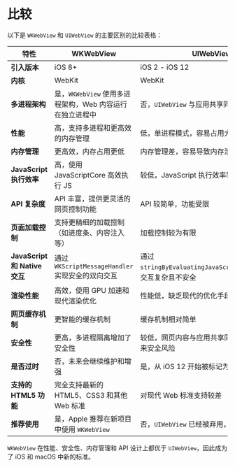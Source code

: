 # 比较

以下是 `WKWebView` 和 `UIWebView` 的主要区别的比较表格：

| **特性**                     | **WKWebView**                         | **UIWebView**                                        |
| -------------------------- | ------------------------------------- | ---------------------------------------------------- |
| **引入版本**                   | iOS 8+                                | iOS 2 - iOS 12                                       |
| **内核**                     | WebKit                                | WebKit                                               |
| **多进程架构**                  | 是，`WKWebView` 使用多进程架构，Web 内容运行在独立进程中  | 否，`UIWebView` 与应用共享同一进程                              |
| **性能**                     | 高，支持多进程和更高效的内存管理                      | 低，单进程模式，容易占用大量内存                                     |
| **内存管理**                   | 更高效，内存占用更低                            | 内存管理差，容易导致内存泄漏                                       |
| **JavaScript 执行效率**        | 高，使用 JavaScriptCore 高效执行 JS           | 较低，JavaScript 执行效率较差                                 |
| **API 复杂度**                | API 丰富，提供更灵活的网页控制功能                   | API 较简单，功能受限                                         |
| **页面加载控制**                 | 支持更精细的加载控制（如进度条、内容注入等）                | 加载控制较为有限                                             |
| **JavaScript 和 Native 交互** | 通过 `WKScriptMessageHandler` 实现安全的双向交互 | 通过 `stringByEvaluatingJavaScriptFromString`，交互复杂且不安全 |
| **渲染性能**                   | 高效，使用 GPU 加速和现代渲染优化                   | 性能低，缺乏现代的优化手段                                        |
| **网页缓存机制**                 | 更智能的缓存机制                              | 缓存机制相对简单                                             |
| **安全性**                    | 更高，多进程隔离增加了安全性                        | 较低，网页内容与应用共享同一进程，容易带来安全风险                            |
| **是否过时**                   | 否，未来会继续维护和增强                          | 是，从 iOS 12 开始被标记为弃用                                  |
| **支持的 HTML5 功能**           | 完全支持最新的 HTML5、CSS3 和其他 Web 标准         | 对现代 Web 标准支持较差                                       |
| **推荐使用**                   | 是，Apple 推荐在新项目中使用 `WKWebView`         | 否，`UIWebView` 已经被弃用，不再维护                             |

`WKWebView` 在性能、安全性、内存管理和 API 设计上都优于 `UIWebView`，因此成为了 iOS 和 macOS 中新的标准。
